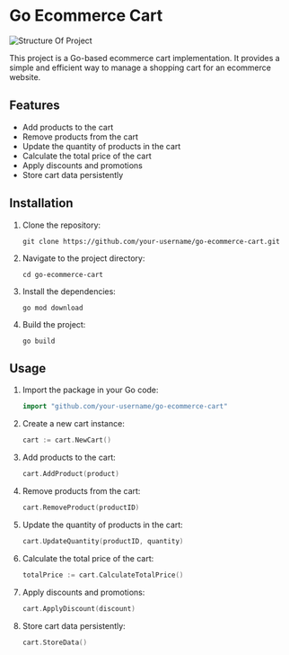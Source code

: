 # Go Ecommerce Cart

![Structure Of Project](https://i.imgur.com/sToet5f.png)

This project is a Go-based ecommerce cart implementation. It provides a simple and efficient way to manage a shopping cart for an ecommerce website.

## Features

- Add products to the cart
- Remove products from the cart
- Update the quantity of products in the cart
- Calculate the total price of the cart
- Apply discounts and promotions
- Store cart data persistently

## Installation

1. Clone the repository:

    ```shell
    git clone https://github.com/your-username/go-ecommerce-cart.git
    ```

2. Navigate to the project directory:

    ```shell
    cd go-ecommerce-cart
    ```

3. Install the dependencies:

    ```shell
    go mod download
    ```

4. Build the project:

    ```shell
    go build
    ```

## Usage

1. Import the package in your Go code:

    ```go
    import "github.com/your-username/go-ecommerce-cart"
    ```

2. Create a new cart instance:

    ```go
    cart := cart.NewCart()
    ```

3. Add products to the cart:

    ```go
    cart.AddProduct(product)
    ```

4. Remove products from the cart:

    ```go
    cart.RemoveProduct(productID)
    ```

5. Update the quantity of products in the cart:

    ```go
    cart.UpdateQuantity(productID, quantity)
    ```

6. Calculate the total price of the cart:

    ```go
    totalPrice := cart.CalculateTotalPrice()
    ```

7. Apply discounts and promotions:

    ```go
    cart.ApplyDiscount(discount)
    ```

8. Store cart data persistently:

    ```go
    cart.StoreData()
    ```
